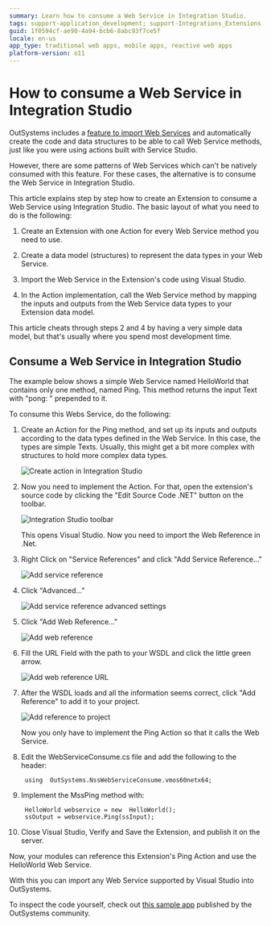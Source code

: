 ```yaml
---
summary: Learn how to consume a Web Service in Integration Studio.
tags: support-application_development; support-Integrations_Extensions; support-Integrations_Extensions-featured
guid: 1f0594cf-ae90-4a94-bcb6-8abc93f7ce5f
locale: en-us
app_type: traditional web apps, mobile apps, reactive web apps
platform-version: o11
---
```


# How to consume a Web Service in Integration Studio

OutSystems includes a [feature to import Web Services](https://success.outsystems.com/Documentation/11/Extensibility_and_Integration/SOAP/Consuming_SOAP_Web_Services) and automatically create the code and data structures to be able to call Web Service methods, just like you were using actions built with Service Studio.

However, there are some patterns of Web Services which can't be natively consumed with this feature. For these cases, the alternative is to consume the Web Service in Integration Studio.

This article explains step by step how to create an Extension to consume a Web Service using Integration Studio. The basic layout of what you need to do is the following:

1. Create an Extension with one Action for every Web Service method you need to use.

1. Create a data model (structures) to represent the data types in your Web Service.

1. Import the Web Service in the Extension's code using Visual Studio.

1. In the Action implementation, call the Web Service method by mapping the inputs and outputs from the Web Service data types to your Extension data model.

This article cheats through steps 2 and 4 by having a very simple data model, but that's usually where you spend most development time.

## Consume a Web Service in Integration Studio

The example below shows a simple Web Service named HelloWorld that contains only one method, named Ping. This method returns the input Text with "pong: " prepended to it.

To consume this Webs Service, do the following:

1. Create an Action for the Ping method, and set up its inputs and outputs according to the data types defined in the Web Service. In this case, the types are simple Texts. Usually, this might get a bit more complex with structures to hold more complex data types.

    ![Create action in Integration Studio](images/How-to-consume-a-Web-Service-in-Integration-Studio_0.png)

1. Now you need to implement the Action. For that, open the extension's source code by clicking the "Edit Source Code .NET" button on the toolbar.

    ![Integration Studio toolbar](images/How-to-consume-a-Web-Service-in-Integration-Studio_1.png)

    This opens Visual Studio. Now you need to import the Web Reference in .Net.

1. Right Click on "Service References" and click "Add Service Reference..."

    ![Add service reference](images/How-to-consume-a-Web-Service-in-Integration-Studio_2.png)

1. Click "Advanced..."

    ![Add service reference advanced settings](images/How-to-consume-a-Web-Service-in-Integration-Studio_3.png)

1. Click "Add Web Reference..."

    ![Add web reference](images/How-to-consume-a-Web-Service-in-Integration-Studio_4.png)

1. Fill the URL Field with the path to your WSDL and click the little green arrow.

    ![Add web reference URL](images/How-to-consume-a-Web-Service-in-Integration-Studio_5.png)

1. After the WSDL loads and all the information seems correct, click "Add Reference" to add it to your project.

    ![Add reference to project](images/How-to-consume-a-Web-Service-in-Integration-Studio_6.png)

    Now you only have to implement the Ping Action so that it calls the Web Service.

1. Edit the WebServiceConsume.cs file and add the following to the header:

        using  OutSystems.NssWebServiceConsume.vmos60netx64;

1. Implement the MssPing method with:

        HelloWorld webservice = new  HelloWorld();
        ssOutput = webservice.Ping(ssInput);

1. Close Visual Studio, Verify and Save the Extension, and publish it on the server.

Now, your modules can reference this Extension's Ping Action and use the HelloWorld Web Service.

With this you can import any Web Service supported by Visual Studio into OutSystems.

To inspect the code yourself, check out [this sample app](https://www.outsystems.com/forge/component-overview/7374/webservice-via-extension-sample-app) published by the OutSystems community.
